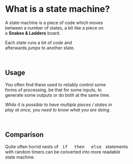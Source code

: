 
# What is a state machine?

A state machine is a piece of code which moves <br>
between a number of states, a bit like a piece on <br>
a **Snakes & Ladders** board.

Each state runs a bit of code and <br>
afterwards *jumps* to another state.

<br>

## Usage 

You often find these used to reliably control some <br>
forms of processing, be that for some inputs, to <br>
generate some outputs or do both at the same time.

*While it is possible to have multiple pieces / states in* <br>
*play at once, you need to know what you are doing.*

<br>

## Comparison

Quite often horrid nests of <kbd> if </kbd> <kbd> then </kbd> <kbd> else </kbd> statements <br>
with random timers can be converted into more readable <br>
state machine.

<br>